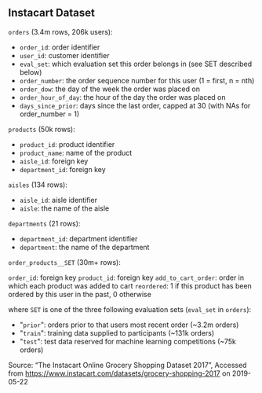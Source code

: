 ## Instacart Dataset

`orders` (3.4m rows, 206k users):

* `order_id`: order identifier
* `user_id`: customer identifier
* `eval_set`: which evaluation set this order belongs in (see SET described below)
* `order_number`: the order sequence number for this user (1 = first, n = nth)
* `order_dow`: the day of the week the order was placed on
* `order_hour_of_day`: the hour of the day the order was placed on
* `days_since_prior`: days since the last order, capped at 30 (with NAs for order_number = 1)


`products` (50k rows):

* `product_id`: product identifier
* `product_name`: name of the product
* `aisle_id`: foreign key
* `department_id`: foreign key

`aisles` (134 rows):

* `aisle_id`: aisle identifier
* `aisle`: the name of the aisle

`departments` (21 rows):

* `department_id`: department identifier
* `department`: the name of the department

`order_products__SET` (30m+ rows):

`order_id`: foreign key
`product_id`: foreign key
`add_to_cart_order`: order in which each product was added to cart
`reordered`: 1 if this product has been ordered by this user in the past, 0 otherwise

where `SET` is one of the three following evaluation sets (`eval_set` in `orders`):

* "`prior`": orders prior to that users most recent order (~3.2m orders)
* "`train`": training data supplied to participants (~131k orders)
* "`test`": test data reserved for machine learning competitions (~75k orders)


Source:
“The Instacart Online Grocery Shopping Dataset 2017”, Accessed from https://www.instacart.com/datasets/grocery-shopping-2017 on 2019-05-22
